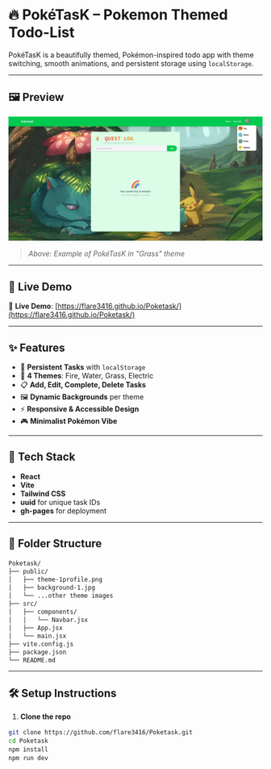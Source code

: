 # 🔥 PokéTasK – Pokemon Themed Todo-List

PokéTasK is a beautifully themed, Pokémon-inspired todo app with theme switching, smooth animations, and persistent storage using `localStorage`.

---

## 🖼️ Preview

![App Preview](./public/preview.jpg)

> _Above: Example of PokéTasK in "Grass" theme_

---
## 🌈 Live Demo

🔗 **Live Demo**: [https://flare3416.github.io/Poketask/](https://flare3416.github.io/Poketask/)

---

## ✨ Features

- 🔁 **Persistent Tasks** with `localStorage`
- 🎨 **4 Themes**: Fire, Water, Grass, Electric
- 📋 **Add, Edit, Complete, Delete Tasks**
- 🖼️ **Dynamic Backgrounds** per theme
- ⚡ **Responsive & Accessible Design**
- 🎮 **Minimalist Pokémon Vibe**

---

## 🚀 Tech Stack

- **React**
- **Vite**
- **Tailwind CSS**
- **uuid** for unique task IDs
- **gh-pages** for deployment

---


## 🧩 Folder Structure

```
Poketask/
├── public/
│   ├── theme-1profile.png
│   ├── background-1.jpg
│   └── ...other theme images
├── src/
│   ├── components/
│   │   └── Navbar.jsx
│   ├── App.jsx
│   └── main.jsx
├── vite.config.js
├── package.json
└── README.md
```

---

## 🛠️ Setup Instructions

1. **Clone the repo**

```bash
git clone https://github.com/flare3416/Poketask.git
cd Poketask
npm install
npm run dev

